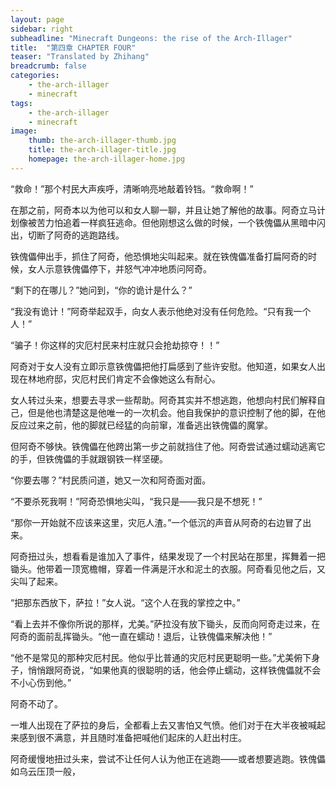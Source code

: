 ```yaml
---
layout: page
sidebar: right
subheadline: "Minecraft Dungeons: the rise of the Arch-Illager"
title:  "第四章 CHAPTER FOUR"
teaser: "Translated by Zhihang"
breadcrumb: false
categories:
    - the-arch-illager
    - minecraft
tags:
    - the-arch-illager
    - minecraft
image:
    thumb: the-arch-illager-thumb.jpg
    title: the-arch-illager-title.jpg
    homepage: the-arch-illager-home.jpg
---
```

“救命！”那个村民大声疾呼，清晰响亮地敲着铃铛。“救命啊！”

在那之前，阿奇本以为他可以和女人聊一聊，并且让她了解他的故事。阿奇立马计划像被苦力怕追着一样疯狂逃命。但他刚想这么做的时候，一个铁傀儡从黑暗中闪出，切断了阿奇的逃跑路线。

铁傀儡伸出手，抓住了阿奇，他恐惧地尖叫起来。就在铁傀儡准备打扁阿奇的时候，女人示意铁傀儡停下，并怒气冲冲地质问阿奇。

“剩下的在哪儿？”她问到，“你的诡计是什么？”

“我没有诡计！”阿奇举起双手，向女人表示他绝对没有任何危险。“只有我一个人！”

“骗子！你这样的灾厄村民来村庄就只会抢劫掠夺！！”

阿奇对于女人没有立即示意铁傀儡把他打扁感到了些许安慰。他知道，如果女人出现在林地府邸，灾厄村民们肯定不会像她这么有耐心。

女人转过头来，想要去寻求一些帮助。阿奇其实并不想逃跑，他想向村民们解释自己，但是他也清楚这是他唯一的一次机会。他自我保护的意识控制了他的脚，在他反应过来之前，他的脚就已经猛的向前窜，准备逃出铁傀儡的魔掌。

但阿奇不够快。铁傀儡在他跨出第一步之前就挡住了他。阿奇尝试通过蠕动逃离它的手，但铁傀儡的手就跟钢铁一样坚硬。

“你要去哪？”村民质问道，她又一次和阿奇面对面。

“不要杀死我啊！”阿奇恐惧地尖叫，“我只是——我只是不想死！”

“那你一开始就不应该来这里，灾厄人渣。”一个低沉的声音从阿奇的右边冒了出来。

阿奇扭过头，想看看是谁加入了事件，结果发现了一个村民站在那里，挥舞着一把锄头。他带着一顶宽檐帽，穿着一件满是汗水和泥土的衣服。阿奇看见他之后，又尖叫了起来。

“把那东西放下，萨拉！”女人说。“这个人在我的掌控之中。”

“看上去并不像你所说的那样，尤美。”萨拉没有放下锄头，反而向阿奇走过来，在阿奇的面前乱挥锄头。“他一直在蠕动！退后，让铁傀儡来解决他！”

“他不是常见的那种灾厄村民。他似乎比普通的灾厄村民更聪明一些。”尤美俯下身子，悄悄跟阿奇说，“如果他真的很聪明的话，他会停止蠕动，这样铁傀儡就不会不小心伤到他。”

阿奇不动了。

一堆人出现在了萨拉的身后，全都看上去又害怕又气愤。他们对于在大半夜被喊起来感到很不满意，并且随时准备把喊他们起床的人赶出村庄。

阿奇缓慢地扭过头来，尝试不让任何人认为他正在逃跑——或者想要逃跑。铁傀儡如乌云压顶一般，